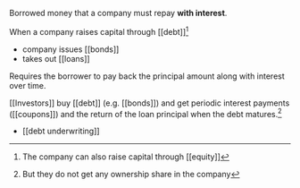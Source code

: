 Borrowed money that a company must repay **with interest**.

When a company raises capital through [[debt]][^contrast]
- company issues [[bonds]]
- takes out [[loans]]

Requires the borrower to pay back the principal amount along with interest over time.

[[Investors]] buy [[debt]] (e.g. [[bonds]]) and get periodic interest payments ([[coupons]]) and the return of the loan principal when the debt matures.[^donot]

- [[debt underwriting]]

[^contrast]: The company can also raise capital through [[equity]]
[^donot]: But they do not get any ownership share in the company